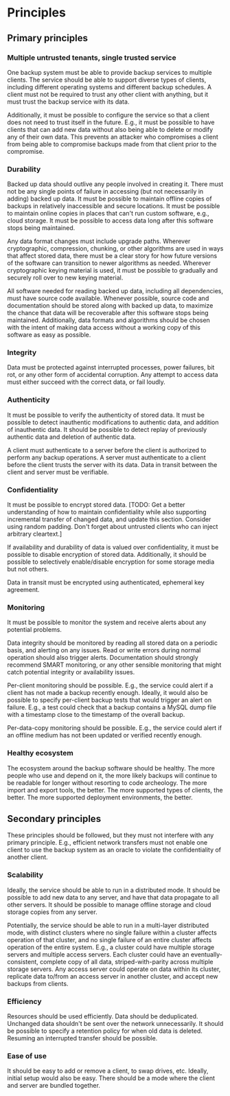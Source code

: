 # Principles

## Primary principles

### Multiple untrusted tenants, single trusted service

One backup system must be able to provide backup services to multiple clients.
The service should be able to support diverse types of clients, including
different operating systems and different backup schedules. A client must not
be required to trust any other client with anything, but it must trust the
backup service with its data.

Additionally, it must be possible to configure the service so that a client
does not need to trust itself in the future. E.g., it must be possible to have
clients that can add new data without also being able to delete or modify any
of their own data. This prevents an attacker who compromises a client from
being able to compromise backups made from that client prior to the compromise.


### Durability

Backed up data should outlive any people involved in creating it. There must
not be any single points of failure in accessing (but not necessarily in
adding) backed up data. It must be possible to maintain offline copies of
backups in relatively inaccessible and secure locations. It must be possible to
maintain online copies in places that can't run custom software, e.g., cloud
storage. It must be possible to access data long after this software stops
being maintained.

Any data format changes must include upgrade paths. Wherever cryptographic,
compression, chunking, or other algorithms are used in ways that affect stored
data, there must be a clear story for how future versions of the software can
transition to newer algorithms as needed. Wherever cryptographic keying
material is used, it must be possible to gradually and securely roll over to
new keying material.

All software needed for reading backed up data, including all dependencies,
must have source code available. Whenever possible, source code and
documentation should be stored along with backed up data, to maximize the
chance that data will be recoverable after this software stops being
maintained. Additionally, data formats and algorithms should be chosen with the
intent of making data access without a working copy of this software as easy as
possible.


### Integrity

Data must be protected against interrupted processes, power failures, bit rot,
or any other form of accidental corruption. Any attempt to access data must
either succeed with the correct data, or fail loudly.


### Authenticity

It must be possible to verify the authenticity of stored data. It must be
possible to detect inauthentic modifications to authentic data, and addition of
inauthentic data. It should be possible to detect replay of previously
authentic data and deletion of authentic data.

A client must authenticate to a server before the client is authorized to
perform any backup operations. A server must authenticate to a client before
the client trusts the server with its data. Data in transit between the client
and server must be verifiable.


### Confidentiality

It must be possible to encrypt stored data. [TODO: Get a better understanding
of how to maintain confidentiality while also supporting incremental transfer
of changed data, and update this section. Consider using random padding. Don't
forget about untrusted clients who can inject arbitrary cleartext.]

If availability and durability of data is valued over confidentiality, it must
be possible to disable encryption of stored data. Additionally, it should be
possible to selectively enable/disable encryption for some storage media but
not others.

Data in transit must be encrypted using authenticated, ephemeral key agreement.


### Monitoring

It must be possible to monitor the system and receive alerts about any
potential problems.

Data integrity should be monitored by reading all stored data on a periodic
basis, and alerting on any issues. Read or write errors during normal operation
should also trigger alerts. Documentation should strongly recommend SMART
monitoring, or any other sensible monitoring that might catch potential
integrity or availability issues.

Per-client monitoring should be possible. E.g., the service could alert if a
client has not made a backup recently enough. Ideally, it would also be
possible to specify per-client backup tests that would trigger an alert on
failure. E.g., a test could check that a backup contains a MySQL dump file with
a timestamp close to the timestamp of the overall backup.

Per-data-copy monitoring should be possible. E.g., the service could alert if
an offline medium has not been updated or verified recently enough.


### Healthy ecosystem

The ecosystem around the backup software should be healthy. The more people who
use and depend on it, the more likely backups will continue to be readable for
longer without resorting to code archeology. The more import and export tools,
the better. The more supported types of clients, the better. The more supported
deployment environments, the better.


## Secondary principles

These principles should be followed, but they must not interfere with any
primary principle. E.g., efficient network transfers must not enable one client
to use the backup system as an oracle to violate the confidentiality of another
client.


### Scalability

Ideally, the service should be able to run in a distributed mode. It should be
possible to add new data to any server, and have that data propagate to all
other servers. It should be possible to manage offline storage and cloud
storage copies from any server.

Potentially, the service should be able to run in a multi-layer distributed
mode, with distinct clusters where no single failure within a cluster affects
operation of that cluster, and no single failure of an entire cluster affects
operation of the entire system. E.g., a cluster could have multiple storage
servers and multiple access servers. Each cluster could have an
eventually-consistent, complete copy of all data, striped-with-parity across
multiple storage servers. Any access server could operate on data within its
cluster, replicate data to/from an access server in another cluster, and accept
new backups from clients.


### Efficiency

Resources should be used efficiently. Data should be deduplicated. Unchanged
data shouldn't be sent over the network unnecessarily. It should be possible to
specify a retention policy for when old data is deleted. Resuming an
interrupted transfer should be possible.


### Ease of use

It should be easy to add or remove a client, to swap drives, etc. Ideally,
initial setup would also be easy. There should be a mode where the client and
server are bundled together.
